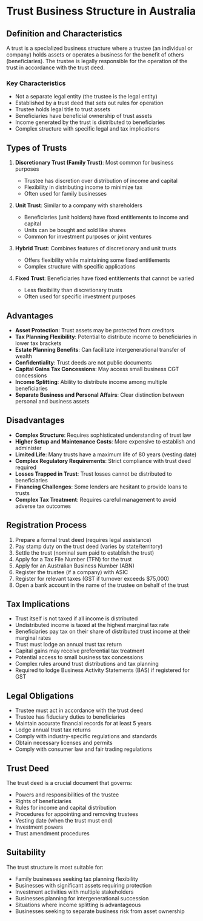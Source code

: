 # Trust Business Structure in Australia

## Definition and Characteristics
A trust is a specialized business structure where a trustee (an individual or company) holds assets or operates a business for the benefit of others (beneficiaries). The trustee is legally responsible for the operation of the trust in accordance with the trust deed.

### Key Characteristics
- Not a separate legal entity (the trustee is the legal entity)
- Established by a trust deed that sets out rules for operation
- Trustee holds legal title to trust assets
- Beneficiaries have beneficial ownership of trust assets
- Income generated by the trust is distributed to beneficiaries
- Complex structure with specific legal and tax implications

## Types of Trusts
1. **Discretionary Trust (Family Trust)**: Most common for business purposes
   - Trustee has discretion over distribution of income and capital
   - Flexibility in distributing income to minimize tax
   - Often used for family businesses

2. **Unit Trust**: Similar to a company with shareholders
   - Beneficiaries (unit holders) have fixed entitlements to income and capital
   - Units can be bought and sold like shares
   - Common for investment purposes or joint ventures

3. **Hybrid Trust**: Combines features of discretionary and unit trusts
   - Offers flexibility while maintaining some fixed entitlements
   - Complex structure with specific applications

4. **Fixed Trust**: Beneficiaries have fixed entitlements that cannot be varied
   - Less flexibility than discretionary trusts
   - Often used for specific investment purposes

## Advantages
- **Asset Protection**: Trust assets may be protected from creditors
- **Tax Planning Flexibility**: Potential to distribute income to beneficiaries in lower tax brackets
- **Estate Planning Benefits**: Can facilitate intergenerational transfer of wealth
- **Confidentiality**: Trust deeds are not public documents
- **Capital Gains Tax Concessions**: May access small business CGT concessions
- **Income Splitting**: Ability to distribute income among multiple beneficiaries
- **Separate Business and Personal Affairs**: Clear distinction between personal and business assets

## Disadvantages
- **Complex Structure**: Requires sophisticated understanding of trust law
- **Higher Setup and Maintenance Costs**: More expensive to establish and administer
- **Limited Life**: Many trusts have a maximum life of 80 years (vesting date)
- **Complex Regulatory Requirements**: Strict compliance with trust deed required
- **Losses Trapped in Trust**: Trust losses cannot be distributed to beneficiaries
- **Financing Challenges**: Some lenders are hesitant to provide loans to trusts
- **Complex Tax Treatment**: Requires careful management to avoid adverse tax outcomes

## Registration Process
1. Prepare a formal trust deed (requires legal assistance)
2. Pay stamp duty on the trust deed (varies by state/territory)
3. Settle the trust (nominal sum paid to establish the trust)
4. Apply for a Tax File Number (TFN) for the trust
5. Apply for an Australian Business Number (ABN)
6. Register the trustee (if a company) with ASIC
7. Register for relevant taxes (GST if turnover exceeds $75,000)
8. Open a bank account in the name of the trustee on behalf of the trust

## Tax Implications
- Trust itself is not taxed if all income is distributed
- Undistributed income is taxed at the highest marginal tax rate
- Beneficiaries pay tax on their share of distributed trust income at their marginal rates
- Trust must lodge an annual trust tax return
- Capital gains may receive preferential tax treatment
- Potential access to small business tax concessions
- Complex rules around trust distributions and tax planning
- Required to lodge Business Activity Statements (BAS) if registered for GST

## Legal Obligations
- Trustee must act in accordance with the trust deed
- Trustee has fiduciary duties to beneficiaries
- Maintain accurate financial records for at least 5 years
- Lodge annual trust tax returns
- Comply with industry-specific regulations and standards
- Obtain necessary licenses and permits
- Comply with consumer law and fair trading regulations

## Trust Deed
The trust deed is a crucial document that governs:
- Powers and responsibilities of the trustee
- Rights of beneficiaries
- Rules for income and capital distribution
- Procedures for appointing and removing trustees
- Vesting date (when the trust must end)
- Investment powers
- Trust amendment procedures

## Suitability
The trust structure is most suitable for:
- Family businesses seeking tax planning flexibility
- Businesses with significant assets requiring protection
- Investment activities with multiple stakeholders
- Businesses planning for intergenerational succession
- Situations where income splitting is advantageous
- Businesses seeking to separate business risk from asset ownership